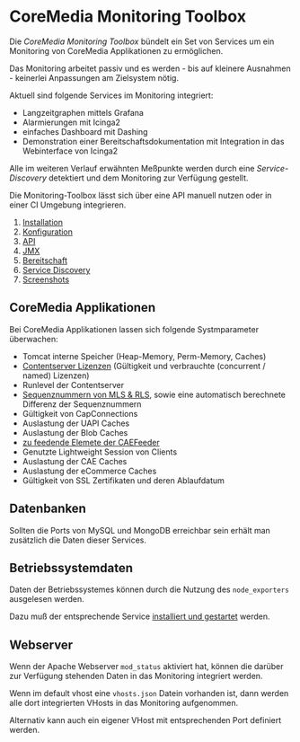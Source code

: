 # CoreMedia Monitoring Toolbox

Die *CoreMedia Monitoring Toolbox* bündelt ein Set von Services um ein Monitoring von CoreMedia Applikationen zu ermöglichen.

Das Monitoring arbeitet passiv und es werden - bis auf kleinere Ausnahmen - keinerlei Anpassungen am Zielsystem nötig.

Aktuell sind folgende Services im Monitoring integriert:

  - Langzeitgraphen mittels Grafana
  - Alarmierungen mit Icinga2
  - einfaches Dashboard mit Dashing
  - Demonstration einer Bereitschaftsdokumentation mit Integration in das Webinterface von Icinga2

Alle im weiteren Verlauf erwähnten Meßpunkte werden durch eine *Service-Discovery* detektiert und dem Monitoring zur Verfügung gestellt.

Die Monitoring-Toolbox lässt sich über eine API manuell nutzen oder in einer CI Umgebung integrieren.


1. [Installation](./installation.md)
2. [Konfiguration](./konfiguration.md)
3. [API](./api.md)
4. [JMX](./jmx.md)
5. [Bereitschaft](./bereitschaft.md)
6. [Service Discovery](./service-discovery.md)
7. [Screenshots](./screenshots.md)


## CoreMedia Applikationen

Bei CoreMedia Applikationen lassen sich folgende Systmparameter überwachen:

  - Tomcat interne Speicher (Heap-Memory, Perm-Memory, Caches)
  - [Contentserver Lizenzen](./screenshots/license.md) (Gültigkeit und verbrauchte (concurrent / named) Lizenzen)
  - Runlevel der Contentserver
  - [Sequenznummern von MLS & RLS](./screenshots/sequencenumbers.md), sowie eine automatisch berechnete Differenz der Sequenznummern
  - Gültigkeit von CapConnections
  - Auslastung der UAPI Caches
  - Auslastung der Blob Caches
  - [zu feedende Elemete der CAEFeeder](./screenshots/caefeeder.md)
  - Genutzte Lightweight Session von Clients
  - Auslastung der CAE Caches
  - Auslastung der eCommerce Caches
  - Gültigkeit von SSL Zertifikaten und deren Ablaufdatum

## Datenbanken

Sollten die Ports von MySQL und MongoDB erreichbar sein erhält man zusätzlich die Daten dieser Services.

## Betriebssystemdaten

Daten der Betriebssystemes können durch die Nutzung des `node_exporters` ausgelesen werden.

Dazu muß der entsprechende Service [installiert und gestartet](./de/node_exporter.md) werden.

## Webserver

Wenn der Apache Webserver `mod_status` aktiviert hat, können die darüber zur Verfügung stehenden Daten in das Monitoring integriert werden.

Wenn im default vhost eine `vhosts.json` Datein vorhanden ist, dann werden alle dort integrierten VHosts in das Monitoring aufgenommen.

Alternativ kann auch ein eigener VHost mit entsprechenden Port definiert werden.

